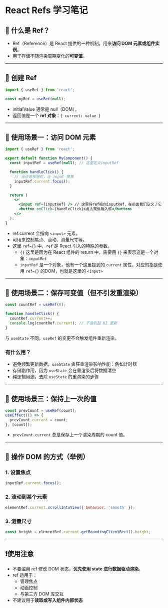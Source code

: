 # React Refs 学习笔记  

## 📌 什么是 Ref？

- Ref（Reference）是 React 提供的一种机制，用来**访问 DOM 元素或组件实例**。
- 用于存储不随渲染周期变化的**可变值**。

---

## 🧱 创建 Ref

```jsx
import { useRef } from 'react';

const myRef = useRef(null);
```

- initialValue 通常是 null（DOM）。
- 返回值是一个 **ref 对象**：`{ current: value }`

---

## 📍 使用场景一：访问 DOM 元素

```jsx
import { useRef } from 'react';

export default function MyComponent() {
  const inputRef = useRef(null); // 这里定义inputRef

  function handleClick() {
    // 当点击按钮时，让 input 聚焦
    inputRef.current.focus();
  }

  return (
    <>
      <input ref={inputRef} /> // 这里将ref指向inputRef，在前面我们定义了它
      <button onClick={handleClick}>点击聚焦输入框</button>
    </>
  );
}
```

- ref.current 会指向 `<input>` 元素。
- 可用来控制焦点、滚动、测量尺寸等。
- 这里 `ref={}` 中，`ref` 是 React 引入的特殊的参数。
    - `{}` 这里是因为在 React 组件的 return 中，需要用 `{}` 来表示这是一个对象：`inputRef`
    - `inputRef` 是一个对象，他有一个这里提到的 `current` 属性，对应的指是使用 `ref={}` 的DOM，也就是这里的 `<input>`

---

## 📍 使用场景二：保存可变值（但不引发重渲染）

```jsx
const countRef = useRef(0);

function handleClick() {
  countRef.current++;
  console.log(countRef.current); // 不会引起 UI 更新
}
```

与 `useState` 不同，`useRef` 的变更不会触发组件重新渲染。

### 有什么用？

- 避免频繁更新数据，`useState` 疯狂重渲染影响性能：例如计时器
- 存储副作用，因为 `useState` 会在重渲染后将数据清空
- 纯逻辑用途，去除 `useState` 的重渲染的步骤

---

## 📍 使用场景三：保持上一次的值

```jsx
const prevCount = useRef(count);
useEffect(() => {
  prevCount.current = count;
}, [count]);
```

- `prevCount.current` 总是保存上一个渲染周期的 count 值。

---

## 🔧 操作 DOM 的方式（举例）

### 1. 设置焦点

```jsx
inputRef.current.focus();
```

### 2. 滚动到某个元素

```jsx
elementRef.current.scrollIntoView({ behavior: 'smooth' });
```

### 3. 测量尺寸

```jsx
const height = elementRef.current.getBoundingClientRect().height;
```

---

## ❗使用注意

- 不要滥用 ref 修改 DOM 状态，**优先使用 state 进行数据驱动渲染**。
- ref 适用于：
    - 管理焦点
    - 动画控制
    - 与第三方 DOM 库交互
- 不建议用于**读取或写入组件内部状态**